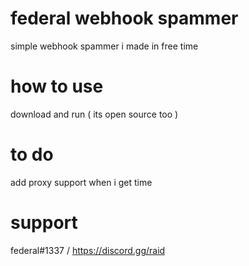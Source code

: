 # federal webhook spammer
simple webhook spammer i made in free time

# how to use
download and run ( its open source too )

# to do
add proxy support when i get time

# support
federal#1337 / https://discord.gg/raid
